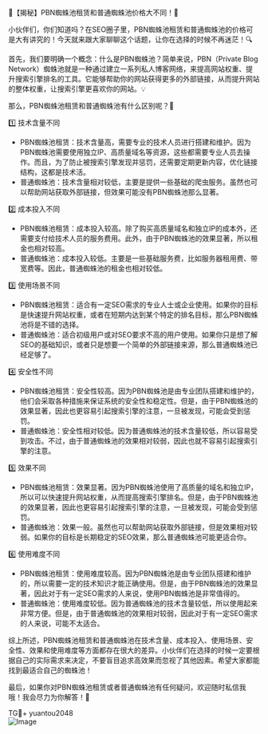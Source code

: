 🌟【揭秘】PBN蜘蛛池租赁和普通蜘蛛池价格大不同！🚀

小伙伴们，你们知道吗？在SEO圈子里，PBN蜘蛛池租赁和普通蜘蛛池的价格可是大有讲究的！今天就来跟大家聊聊这个话题，让你在选择的时候不再迷茫！🔍

首先，我们要明确一个概念：什么是PBN蜘蛛池？简单来说，PBN（Private Blog Network）蜘蛛池就是一种通过建立一系列私人博客网络，来提高网站权重、提升搜索引擎排名的工具。它能够帮助你的网站获得更多的外部链接，从而提升网站的整体权重，让搜索引擎更喜欢你的网站。💡

那么，PBN蜘蛛池租赁和普通蜘蛛池有什么区别呢？🤔

1️⃣ 技术含量不同
- PBN蜘蛛池租赁：技术含量高，需要专业的技术人员进行搭建和维护。因为PBN蜘蛛池需要使用独立IP、高质量域名等资源，这些都需要专业人员去操作。而且，为了防止被搜索引擎发现并惩罚，还需要定期更新内容，优化链接结构，这都是技术活。
- 普通蜘蛛池：技术含量相对较低，主要是提供一些基础的爬虫服务。虽然也可以帮助网站获取外部链接，但效果可能没有PBN蜘蛛池那么显著。

2️⃣ 成本投入不同
- PBN蜘蛛池租赁：成本投入较高。除了购买高质量域名和独立IP的成本外，还需要支付给技术人员的服务费用。此外，由于PBN蜘蛛池的效果显著，所以租金也相对较高。
- 普通蜘蛛池：成本投入较低。主要是一些基础服务费，比如服务器租用费、带宽费等。因此，普通蜘蛛池的租金也相对较低。

3️⃣ 使用场景不同
- PBN蜘蛛池租赁：适合有一定SEO需求的专业人士或企业使用。如果你的目标是快速提升网站权重，或者在短期内达到某个特定的排名目标，那么PBN蜘蛛池将是不错的选择。
- 普通蜘蛛池：适合初级用户或对SEO要求不高的用户使用。如果你只是想了解SEO的基础知识，或者只是想要一个简单的外部链接来源，那么普通蜘蛛池已经足够了。

4️⃣ 安全性不同
- PBN蜘蛛池租赁：安全性较高。因为PBN蜘蛛池是由专业团队搭建和维护的，他们会采取各种措施来保证系统的安全性和稳定性。但是，由于PBN蜘蛛池的效果显著，因此也更容易引起搜索引擎的注意，一旦被发现，可能会受到惩罚。
- 普通蜘蛛池：安全性相对较低。因为普通蜘蛛池的技术含量较低，所以容易受到攻击。不过，由于普通蜘蛛池的效果相对较弱，因此也就不容易引起搜索引擎的注意。

5️⃣ 效果不同
- PBN蜘蛛池租赁：效果显著。因为PBN蜘蛛池使用了高质量的域名和独立IP，所以可以快速提升网站权重，从而提高搜索引擎排名。但是，由于PBN蜘蛛池的效果显著，因此也更容易引起搜索引擎的注意，一旦被发现，可能会受到惩罚。
- 普通蜘蛛池：效果一般。虽然也可以帮助网站获取外部链接，但是效果相对较弱。如果你的目标是长期稳定的SEO效果，那么普通蜘蛛池可能更适合你。

6️⃣ 使用难度不同
- PBN蜘蛛池租赁：使用难度较高。因为PBN蜘蛛池是由专业团队搭建和维护的，所以需要一定的技术知识才能正确使用。但是，由于PBN蜘蛛池的效果显著，因此对于有一定SEO需求的人来说，使用PBN蜘蛛池是非常值得的。
- 普通蜘蛛池：使用难度较低。因为普通蜘蛛池的技术含量较低，所以使用起来非常方便。但是，由于普通蜘蛛池的效果相对较弱，因此对于有一定SEO需求的人来说，可能不太适合。

综上所述，PBN蜘蛛池租赁和普通蜘蛛池在技术含量、成本投入、使用场景、安全性、效果和使用难度等方面都存在很大的差异。小伙伴们在选择的时候一定要根据自己的实际需求来决定，不要盲目追求高效果而忽视了其他因素。希望大家都能找到最适合自己的蜘蛛池！

最后，如果你对PBN蜘蛛池租赁或者普通蜘蛛池有任何疑问，欢迎随时私信我哦！我会尽力为你解答！💌

TG💪+ yuantou2048  
![Image](https://github.com/user-attachments/assets/42a5a4a5-fea9-4a1d-8aa0-73e57e430cca)